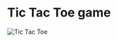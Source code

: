 # Tic Tac Toe game




![Tic Tac Toe](https://user-images.githubusercontent.com/88266321/162728707-922207c8-61e3-495a-bc12-3c62cd27f60d.gif)
